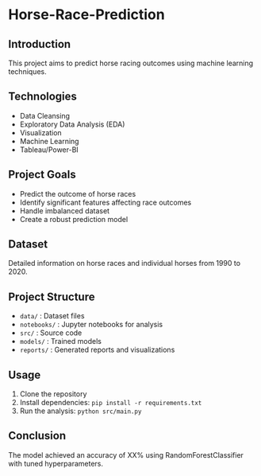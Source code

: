 # Horse-Race-Prediction
## Introduction
This project aims to predict horse racing outcomes using machine learning techniques.

## Technologies
- Data Cleansing
- Exploratory Data Analysis (EDA)
- Visualization
- Machine Learning
- Tableau/Power-BI

## Project Goals
- Predict the outcome of horse races
- Identify significant features affecting race outcomes
- Handle imbalanced dataset
- Create a robust prediction model

## Dataset
Detailed information on horse races and individual horses from 1990 to 2020.

## Project Structure
- `data/` : Dataset files
- `notebooks/` : Jupyter notebooks for analysis
- `src/` : Source code
- `models/` : Trained models
- `reports/` : Generated reports and visualizations

## Usage
1. Clone the repository
2. Install dependencies: `pip install -r requirements.txt`
3. Run the analysis: `python src/main.py`

## Conclusion
The model achieved an accuracy of XX% using RandomForestClassifier with tuned hyperparameters.

